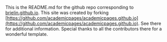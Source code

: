 This is the README.md for the github repo corresponding to [brielin.github.io](https://brielin.github.io). This site was created by forking [https://github.com/academicpages/academicpages.github.io](https://github.com/academicpages/academicpages.github.io). See there for additional information. Special thanks to all the contributors there for a wonderful template.
